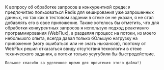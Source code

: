 К вопросу об обработке запросов в конкурентной среде:
я предпочитаю пользоваться Redis для кеширования уже запрошенных данных, но так как в тестовом задании в стеке он не указан, я не стал добавлять его в свое приложение.
Также хотелось бы отметить, что для обработки конкурентных запросов я использую подход реактивнго программирования (WebFlux), а разделяя процесс на потоки, из моего небольшого опыта,
всегда давал только бОльшую нагрузку на приложение (могу ошибаться или не знать ньюансов), поэтому от WebFlux решил отказаться ввиду отсутствия технологии в стеке технического задания, а потоки только усугубили
бы быстродействие.

    Большое спасибо за уделенное время для прочтения этого файла!)
